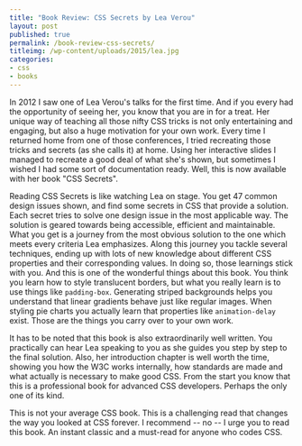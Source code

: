 ```yaml
---
title: "Book Review: CSS Secrets by Lea Verou"
layout: post
published: true
permalink: /book-review-css-secrets/
titleimg: /wp-content/uploads/2015/lea.jpg
categories:
- css
- books
---
```

In 2012 I saw one of Lea Verou's talks for the first time. And if you every had the opportunity of seeing her, you know that you are in for a treat. Her unique way of teaching all those nifty CSS tricks is not only entertaining and engaging, but also a huge motivation for your own work. Every time I returned home from one of those conferences, I tried recreating those tricks and secrets (as she calls it) at home. Using her interactive slides I managed to recreate a good deal of what she's shown, but sometimes I wished I had some sort of documentation ready. Well, this is now available with her book "CSS Secrets".

Reading CSS Secrets is like watching Lea on stage. You get 47 common design issues shown, and find some secrets in CSS that provide a solution. Each secret tries to solve one design issue in the most applicable way. The solution is geared towards being accessible, efficient and maintainable. What you get is a journey from the most obvious solution to the one which meets every criteria Lea emphasizes. Along this journey you tackle several techniques, ending up with lots of new knowledge about different CSS properties and their corresponding values. In doing so, those learnings stick with you. And this is one of the wonderful things about this book. You think you learn how to style translucent borders, but what you really learn is to use things like `padding-box`. Generating striped backgrounds helps you understand that linear gradients behave just like regular images. When styling pie charts you actually learn that properties like `animation-delay` exist. Those are the things you carry over to your own work.

It has to be noted that this book is also extraordinarily well written. You practically can hear Lea speaking to you as she guides you step by step to the final solution. Also, her introduction chapter is well worth the time, showing you how the W3C works internally, how standards are made and what actually is necessary to make good CSS. From the start you know that this is a professional book for advanced CSS developers. Perhaps the only one of its kind.

This is not your average CSS book. This is a challenging read that changes the way you looked at CSS forever. I recommend -- no -- I urge you to read this book. An instant classic and a must-read for anyone who codes CSS.
